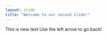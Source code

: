 ```yaml
---
layout: slide
title: "Welcome to our second slide!"
---
```

This is new text
Use the left arrow to go back!